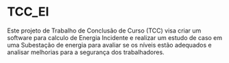 # TCC_EI
Este projeto de Trabalho de Conclusão de Curso (TCC) visa criar um software para calculo de Energia Incidente e realizar um estudo de caso em uma Subestação de energia
para  avaliar se os níveis estão adequados e analisar melhorias para a segurança dos trabalhadores.
